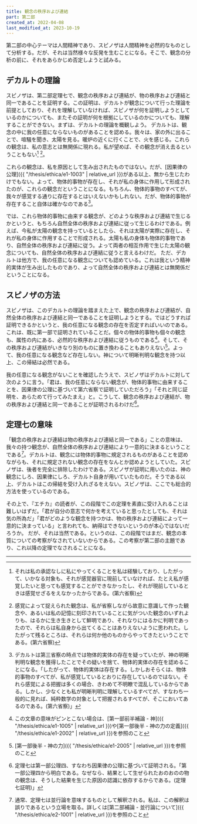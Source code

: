 ```yaml
---
title: 観念の秩序および連結
part: 第二部
created_at: 2022-04-08
last_modified_at: 2023-10-19
---
```


第二部の中心テーマは人間精神であり、スピノザは人間精神を必然的なものとして分析する。だが、それは当然様々な反発を生むことになる。そこで、観念の分析の前に、それをあらかじめ否定しようと試みる。

## デカルトの理論

スピノザは、第二部定理七で、観念の秩序および連結が、物の秩序および連結と同一であることを証明する。この証明は、デカルトが観念について行った理論を前提としており、それを理解していなければ、スピノザが何を証明しようとしているのかについても、またその証明が何を根拠にしているのかについても、理解することができない。まずは、デカルトの理論を概観しよう。
デカルトは、観念の中に我の任意にならないものがあることを認める。我々は、家の外に出ることで、喧騒を聞き、太陽を見る。暖炉の近くに行くことで、火を感じる。これらの観念は、私の意志とは無関係に現れる。私が望めば、その観念が消え去るということもない[^m6-1] [^m6-2]。

[^m6-1]:それは私の承認なしに私にやってくることを私は経験しており、したがって、いかなる対象も、それが感覚器官に現前していなければ、たとえ私が感覚したいと思っても感覚することができなかったし、それが現前しているときは感覚せざるをえなかったからである。(第六省察)
[^m6-2]:感覚によって捉えられた観念は、私が省察しながら故意に意識して作った観念や、あるいは私の記憶に刻印されていることに気がついた観念のいずれよりも、はるかに生き生きとして鮮明であり、それなりにはるかに判明であったので、それらは私自身から出てくることはありえないように思われた。したがって残るところは、それらは何か他のものからやってきたということである。(第六省察)

これらの観念は、私を原因として生み出されたものではない。だが、[因果律の公理]({{ "/thesis/ethica/e1-1003" | relative_url }})がある以上、無から生じたわけでもない。よって、物体的事物が存在し、それが私の身体に作用して形成されたのが、これらの観念だということになる。もちろん、物体的事物のすべてが、我々が感覚する通りに存在するとはいえないかもしれない。だが、物体的事物が存在すること自体は確かなのである[^m6-3]。

[^m6-3]:デカルトは第三省察の時点では物体的実体の存在を疑っていたが、神の明晰判明な観念を獲得したことでその疑いを捨て、物体的実体の存在を認めることになる。「したがって、物体的実体は存在する。しかしおそらくは、物体的事物のすべてが、私が感覚しているとおりに存在しているのではない。それら感覚による把握は多くの場合、きわめて不明瞭で混乱しているからである。しかし、少なくとも私が明晰判明に理解しているすべてが、すなわち一般的に見れば、純粋数学の対象として把握されるすべてが、そこにおいてあるのである。(第六省察)」

では、これら物体的事物に由来する観念が、どのような秩序および連結で生じるかというと、もちろん自然全体の秩序および連結に従って生じるわけである。例えば、今私が太陽の観念を持っているとしたら、それは太陽が実際に存在し、それが私の身体に作用することで形成される。太陽も私の身体も物体的事物であり、自然全体の秩序および連結に従う。よって両者の相互作用で生じた太陽の観念についても、自然全体の秩序および連結に従うと言えるわけだ。
ただ、デカルトは他方で、我の任意になる観念についても認めている。これは我という精神的実体が生み出したものであり、よって自然全体の秩序および連結とは無関係だということになる。

## スピノザの方法

スピノザは、このデカルトの理論を踏まえた上で、観念の秩序および連結が、自然全体の秩序および連結と同一であることを証明しようとする。ではどうすれば証明できるかというと、我の任意になる観念の存在を否定すればいいのである。これは、既に第一部で証明されていることだ。個々の物体的事物も個々の観念も、属性の内にある、必然的な秩序および連結に従うものである[^ref1]。そして、その秩序および連結がいきなり別のものに置き換わることもありえない[^ref2]。よって、我の任意になる観念など存在しない。神について明晰判明な観念を持つ以上、この帰結は必然である。

[^ref1]:この文章の意味がピンとこない場合は、[第一部前半補論 - 神]({{ "/thesis/ethica/e1-1005" | relative_url }})や[第一部後半 - 神の力の定義]({{ "/thesis/ethica/e1-2002" | relative_url }})を参照のこと

[^ref2]:[第一部後半 - 神の力]({{ "/thesis/ethica/e1-2005" | relative_url }})を参照のこと

我の任意になる観念がないことを確認したうえで、スピノザはデカルトに対して次のように言う。「君は、我の任意にならない観念が、物体的事物に由来することを、因果律の公理に基づいて第六省察で証明していただろう」「それと同じ証明を、あらためて行ってみたまえ」と。こうして、観念の秩序および連結が、物の秩序および連結と同一であることが証明されるわけだ[^ref3]。

[^ref3]:定理七は第一部公理四、すなわち因果律の公理に基づいて証明される。「第一部公理四から明白である。なぜなら、結果として生ぜられたおのおのの物の観念は、そうした結果を生じた原因の認識に依存するからである。(定理七証明)」

## 定理七の意味

「観念の秩序および連結は物の秩序および連結と同一である」ことの意味は、我々の持つ観念が、自然全体の秩序および連結により一意的に決まるということである[^ref4]。デカルトは、観念には物体的事物に規定されるものがあることを認めながらも、それに規定されない観念の存在をなんとか認めようとしていた。スピノザは、後者を完全に排除したわけである。スピノザが証明に用いたのは、神の観念にしろ、因果律にしろ、デカルト自身が用いていたものだ。そうである以上、デカルトはこの帰結を受け入れざるをえない。スピノザは、ここでも総合的方法を使っているのである。

[^ref4]:通常、定理七は並行論を意味するものとして解釈される。私は、この解釈は誤りであるという立場を取る。詳しくは[第二部補論 - 並行論について]({{ "/thesis/ethica/e2-1001" | relative_url }})を参照のこと

その上で、『エチカ』の読者が、この段階でこの定理を素直に受け入れることは難しいはずだ。「君が自分の意志で何かを考えていると思ったとしても、それは気の所為だ」「君がどのような観念を持つかは、物の秩序および連結によって一意的に決まっている」と言われても、納得はできないというのが本心ではないだろうか。
だが、それは当然である。というのは、この段階ではまだ、観念の本質についての考察がなされていないからである。この考察が第二部の主題であり、これ以降の定理でなされることになる。

---
